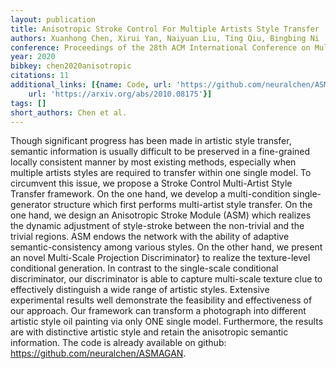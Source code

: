 ```yaml
---
layout: publication
title: Anisotropic Stroke Control For Multiple Artists Style Transfer
authors: Xuanhong Chen, Xirui Yan, Naiyuan Liu, Ting Qiu, Bingbing Ni
conference: Proceedings of the 28th ACM International Conference on Multimedia
year: 2020
bibkey: chen2020anisotropic
citations: 11
additional_links: [{name: Code, url: 'https://github.com/neuralchen/ASMAGAN'}, {name: Paper,
    url: 'https://arxiv.org/abs/2010.08175'}]
tags: []
short_authors: Chen et al.
---
```

Though significant progress has been made in artistic style transfer,
semantic information is usually difficult to be preserved in a fine-grained
locally consistent manner by most existing methods, especially when multiple
artists styles are required to transfer within one single model. To circumvent
this issue, we propose a Stroke Control Multi-Artist Style Transfer framework.
On the one hand, we develop a multi-condition single-generator structure which
first performs multi-artist style transfer. On the one hand, we design an
Anisotropic Stroke Module (ASM) which realizes the dynamic adjustment of
style-stroke between the non-trivial and the trivial regions. ASM endows the
network with the ability of adaptive semantic-consistency among various styles.
On the other hand, we present an novel Multi-Scale Projection Discriminator\} to
realize the texture-level conditional generation. In contrast to the
single-scale conditional discriminator, our discriminator is able to capture
multi-scale texture clue to effectively distinguish a wide range of artistic
styles. Extensive experimental results well demonstrate the feasibility and
effectiveness of our approach. Our framework can transform a photograph into
different artistic style oil painting via only ONE single model. Furthermore,
the results are with distinctive artistic style and retain the anisotropic
semantic information. The code is already available on github:
https://github.com/neuralchen/ASMAGAN.